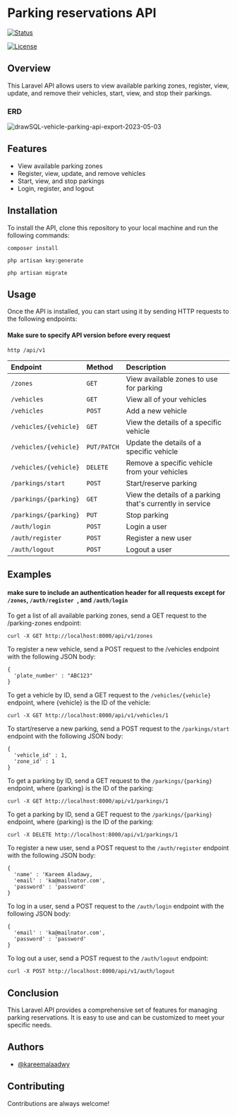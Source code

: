 # Parking reservations API
[![Status](https://img.shields.io/badge/status-active-success.svg)]() 


[![License](https://img.shields.io/badge/license-MIT-blue.svg)](/LICENSE)
## Overview
This Laravel API allows users to view available parking zones, register, view, update, and remove their vehicles, start, view, and stop their parkings.

### ERD
![drawSQL-vehicle-parking-api-export-2023-05-03](https://user-images.githubusercontent.com/62149929/235961695-1309c338-40cc-4d78-b860-7b2f8cc993d3.png)

## Features
- View available parking zones
- Register, view, update, and remove vehicles
- Start, view, and stop parkings
- Login, register, and logout

## Installation
To install the API, clone this repository to your local machine and run the following commands:

``composer install``

``php artisan key:generate``

``php artisan migrate``

## Usage
Once the API is installed, you can start using it by sending HTTP requests to the following endpoints:

#### Make sure to specify API version before every request

``http
 /api/v1
``

| Endpoint  | Method   | Description                |
| :-------- | :------- | :------------------------- |
| `/zones`  | `GET` | View available zones to use for parking |
| `/vehicles`  | `GET` | View all of your vehicles |
| `/vehicles`  | `POST` | Add a new vehicle |
| `/vehicles/{vehicle}`  | `GET` | View the details of a specific vehicle |
| `/vehicles/{vehicle}`  | `PUT/PATCH` | Update the details of a specific vehicle |
| `/vehicles/{vehicle}`  | `DELETE` | Remove a specific vehicle from your vehicles |
| `/parkings/start`  | `POST` | Start/reserve parking |
| `/parkings/{parking}`  | `GET` | View the details of a parking that's currently in service |
| `/parkings/{parking}`  | `PUT` | Stop parking |
| `/auth/login`  | `POST` | Login a user  |
| `/auth/register`  | `POST` | Register a new user  |
| `/auth/logout`  | `POST` | Logout a user  |





## Examples
#### make sure to include an authentication header for all requests except for ```/zones```, ```/auth/register ```, and ```/auth/login```
To get a list of all available parking zones, send a GET request to the /parking-zones endpoint:

```curl -X GET http://localhost:8000/api/v1/zones ```

To register a new vehicle, send a POST request to the /vehicles endpoint with the following JSON body:

``` 
{
  'plate_number' : "ABC123"
}
```

To get a vehicle by ID, send a GET request to the ```/vehicles/{vehicle}``` endpoint, where {vehicle} is the ID of the vehicle:

```curl -X GET http://localhost:8000/api/v1/vehicles/1```

To start/reserve a new parking, send a POST request to the ```/parkings/start``` endpoint with the following JSON body:

``` 
{
  'vehicle_id' : 1,
  'zone_id' : 1
}
```

To get a parking by ID, send a GET request to the ```/parkings/{parking}``` endpoint, where {parking} is the ID of the parking:

```curl -X GET http://localhost:8000/api/v1/parkings/1```

To get a parking by ID, send a GET request to the ```/parkings/{parking}``` endpoint, where {parking} is the ID of the parking:

```curl -X DELETE http://localhost:8000/api/v1/parkings/1```

To register a new user, send a POST request to the ```/auth/register``` endpoint with the following JSON body:
``` 
{
  'name' : 'Kareem Aladawy,
  'email' : 'ka@mailnator.com',
  'password' : 'password'
}
```
To log in a user, send a POST request to the ```/auth/login``` endpoint with the following JSON body:

``` 
{
  'email' : 'ka@mailnator.com',
  'password' : 'password'
}
```
To log out a user, send a POST request to the ```/auth/logout``` endpoint:

```curl -X POST http://localhost:8000/api/v1/auth/logout```

## Conclusion
This Laravel API provides a comprehensive set of features for managing parking reservations. It is easy to use and can be customized to meet your specific needs.
## Authors

- [@kareemalaadwy](https://www.github.com/kareemalaadwy)


## Contributing

Contributions are always welcome!


